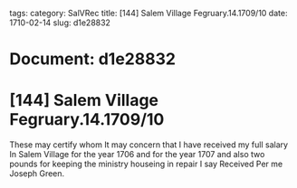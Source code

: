 tags: 
category: SalVRec
title: [144] Salem Village Fegruary.14.1709/10
date: 1710-02-14
slug: d1e28832




# Document: d1e28832


# [144] Salem Village Fegruary.14.1709/10

These may certify whom It may concern that I have received my full salary In Salem Village for the year 1706 and for the year 1707 and also two pounds for keeping the ministry houseing in repair I say Received Per me Joseph Green.
